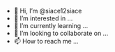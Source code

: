- 👋 Hi, I’m @siace12siace
- 👀 I’m interested in ...
- 🌱 I’m currently learning ...
- 💞️ I’m looking to collaborate on ...
- 📫 How to reach me ...

<!---
siace12siace/siace12siace is a ✨ special ✨ repository because its `README.md` (this file) appears on your GitHub profile.
You can click the Preview link to take a look at your changes.
--->
